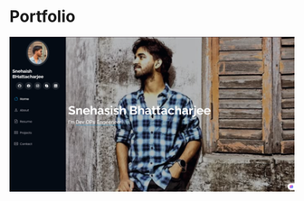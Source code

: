 # Portfolio

![Screenshot](https://github.com/snehasish-bhattacharjee123/Portfolio/blob/main/assets/img/screenshot/image.png)
